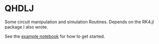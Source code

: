 # QHDLJ

Some circuit manipulation and simulation Routines.
Depends on the RK4.jl package I also wrote.

See the [example notebook](http://nbviewer.ipython.org/urls/bitbucket.org/ntezak/qhdlj.jl/raw/master/examples/QHDLJ%20Example.ipynb) for how to get started. 
